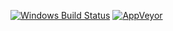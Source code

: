 [![Windows Build Status](https://travis-ci.org/kubo08/SpendingReport.svg?branch=master)](https://travis-ci.org/kubo08/SpendingReport.svg?branch=master)
[![AppVeyor](https://ci.appveyor.com/api/projects/status/091jd6oq7fsrappu?svg=true)](https://ci.appveyor.com/api/projects/status/091jd6oq7fsrappu?svg=true)

